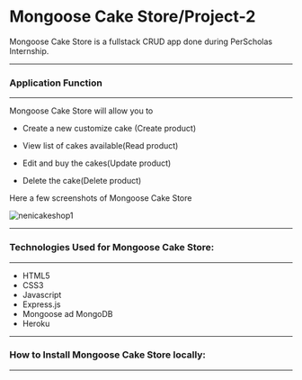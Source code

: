 
# Mongoose Cake Store/Project-2

Mongoose Cake Store is a fullstack CRUD app done during PerScholas Internship.

--------------------------------------------------------------------------------------------
### Application Function
-----------------------------------------------------------------------------------------------
Mongoose Cake Store will allow you to 

- Create a new customize cake (Create product)

- View list of cakes available(Read product)

- Edit  and buy the cakes(Update product)

- Delete the cake(Delete product) 


Here a few screenshots of Mongoose Cake Store

![nenicakeshop1](https://user-images.githubusercontent.com/98413761/158913519-8e0b84c9-c311-47b1-9d4e-4b847cef650f.png)


--------------------------------------------------------------------------------------------------------
### Technologies Used for Mongoose Cake Store:
-------------------------------------------------------------------------------------------------------
- HTML5
- CSS3
- Javascript
- Express.js
- Mongoose ad MongoDB
- Heroku
---------------------------------------------------------------------------------------------------------
### How to Install Mongoose Cake Store locally:
------------------------------------------------------------------------------------------------------------
